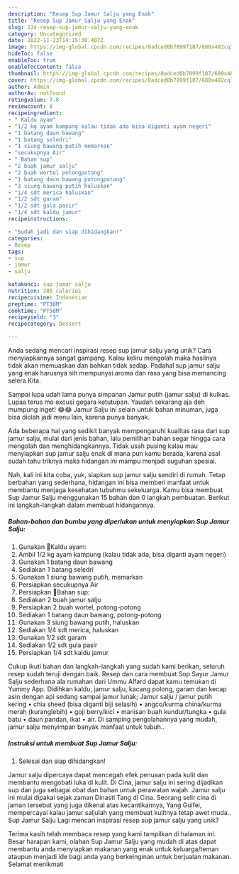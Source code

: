 ```yaml
---
description: "Resep Sup Jamur Salju yang Enak"
title: "Resep Sup Jamur Salju yang Enak"
slug: 224-resep-sup-jamur-salju-yang-enak
category: Uncategorized
date: 2022-11-23T14:15:38.407Z
image: https://img-global.cpcdn.com/recipes/0adced0b7899f187/680x482cq70/sup-jamur-salju-foto-resep-utama.jpg
hideToc: false
enableToc: true
enableTocContent: false
thumbnail: https://img-global.cpcdn.com/recipes/0adced0b7899f187/680x482cq70/sup-jamur-salju-foto-resep-utama.jpg
cover: https://img-global.cpcdn.com/recipes/0adced0b7899f187/680x482cq70/sup-jamur-salju-foto-resep-utama.jpg
author: Admin
authorAv: notfound
ratingvalue: 3.8
reviewcount: 8
recipeingredient:
- " Kaldu ayam"
- "1/2 kg ayam kampung kalau tidak ada bisa diganti ayam negeri"
- "1 batang daun bawang"
- "1 batang seledri"
- "1 siung bawang putih memarkan"
- "secukupnya Air"
- " Bahan sup"
- "2 buah jamur salju"
- "2 buah wortel potongpotong"
- "1 batang daun bawang potongpotong"
- "3 siung bawang putih haluskan"
- "1/4 sdt merica haluskan"
- "1/2 sdt garam"
- "1/2 sdt gula pasir"
- "1/4 sdt kaldu jamur"
recipeinstructions:

- "Sudah jadi dan siap dihidangkan!"
categories:
- Resep
tags:
- sup
- jamur
- salju

katakunci: sup jamur salju 
nutrition: 285 calories
recipecuisine: Indonesian
preptime: "PT30M"
cooktime: "PT58M"
recipeyield: "3"
recipecategory: Dessert

---
```





Anda sedang mencari inspirasi resep sup jamur salju yang unik? Cara menyiapkannya sangat gampang. Kalau keliru mengolah maka hasilnya tidak akan memuaskan dan bahkan tidak sedap. Padahal sup jamur salju yang enak harusnya sih mempunyai aroma dan rasa yang bisa memancing selera Kita.





Sampai lupa udah lama punya simpanan Jamur putih (jamur salju) di kulkas. Lupaa terus mo excusi gegara ketutupan. Yaudah sekarang aja deh mumpung inget! 😂😂 Jamur Salju ini selain untuk bahan minuman, juga bisa diolah jadi menu lain, karena punya banyak.

Ada beberapa hal yang sedikit banyak mempengaruhi kualitas rasa dari sup jamur salju, mulai dari jenis bahan, lalu pemilihan bahan segar hingga cara mengolah dan menghidangkannya. Tidak usah pusing kalau mau menyiapkan sup jamur salju enak di mana pun kamu berada, karena asal sudah tahu triknya maka hidangan ini mampu menjadi suguhan spesial.






Nah, kali ini kita coba, yuk, siapkan sup jamur salju sendiri di rumah. Tetap berbahan yang sederhana, hidangan ini bisa memberi manfaat untuk membantu menjaga kesehatan tubuhmu sekeluarga. Kamu bisa membuat Sup Jamur Salju menggunakan 15 bahan dan 0 langkah pembuatan. Berikut ini langkah-langkah dalam membuat hidangannya.

<!--inarticleads1-->

##### Bahan-bahan dan bumbu yang diperlukan untuk menyiapkan Sup Jamur Salju:

1. Gunakan  🐔Kaldu ayam:
1. Ambil 1/2 kg ayam kampung (kalau tidak ada, bisa diganti ayam negeri)
1. Gunakan 1 batang daun bawang
1. Sediakan 1 batang seledri
1. Gunakan 1 siung bawang putih, memarkan
1. Persiapkan secukupnya Air
1. Persiapkan  🍲Bahan sup:
1. Sediakan 2 buah jamur salju
1. Persiapkan 2 buah wortel, potong-potong
1. Sediakan 1 batang daun bawang, potong-potong
1. Gunakan 3 siung bawang putih, haluskan
1. Sediakan 1/4 sdt merica, haluskan
1. Gunakan 1/2 sdt garam
1. Sediakan 1/2 sdt gula pasir
1. Persiapkan 1/4 sdt kaldu jamur


Cukup ikuti bahan dan langkah-langkah yang sudah kami berikan, seluruh resep sudah teruji dengan baik. Resep dan cara membuat Sop Sayur Jamur Salju sederhana ala rumahan dari Ummu Alfard dapat kamu temukan di Yummy App. Didihkan kaldu, jamur salju, kacang polong, garam dan kecap asin dengan api sedang sampai jamur lunak; Jamur salju / jamur putih kering • chia sheed (bisa diganti biji selasih) • angco/kurma china/kurma merah (kuranglebih) • goji berry/kici • manisan buah kundur/tungka • gula batu • daun pandan, ikat • air. Di samping pengolahannya yang mudah, jamur salju menyimpan banyak manfaat untuk tubuh.. 

<!--inarticleads2-->

##### Instruksi untuk membuat Sup Jamur Salju:


1. Selesai dan siap dihidangkan!

Jamur salju dipercaya dapat mencegah efek penuaan pada kulit dan membantu mengobati luka di kulit. Di Cina, jamur salju ini sering dijadikan sup dan juga sebagai obat dan bahan untuk perawatan wajah. Jamur salju ini mulai dipakai sejak zaman Dinasti Tang di Cina. Seorang selir cina di jaman tersebut yang juga dikenal atas kecantikannya, Yang Guifei, mempercayai kalau jamur saljulah yang membuat kulitnya tetap awet muda.. Sup Jamur Salju Lagi mencari inspirasi resep sup jamur salju yang unik? 

Terima kasih telah membaca resep yang kami tampilkan di halaman ini. Besar harapan kami, olahan Sup Jamur Salju yang mudah di atas dapat membantu anda menyiapkan makanan yang enak untuk keluarga/teman ataupun menjadi ide bagi anda yang berkeinginan untuk berjualan makanan. Selamat menikmati
